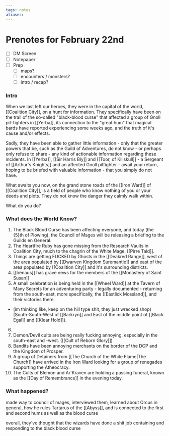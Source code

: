 ```yaml
---
tags: notes
aliases:
---
```


# Prenotes for February 22nd
- [ ] DM Screen
- [ ] Notepaper
- [ ] Prep
	- [ ] maps?
	- [ ] encounters / monsters?
	- [ ] intro / recap?

### Intro

When we last left our heroes, they were in the capital of the world, [[Coalition City]], on a hunt for information. They specifically have been on the trail of the so-called "black-blood curse" that affected a group of Gnoll pit-fighters in [[Yerba]], its connection to the "great hum" that magical bards have reported experiencing some weeks ago, and the truth of it's cause and/or effects.

Sadly, they have been able to gather little information - only that the greater powers that be, such as the Guild of Adventures, do not know - or perhaps only refuse to share - any kind of actionable information regarding these incidents. In [[Yerba]], [[Sir Harris Bly]] and [[Toor, of Killskull]] - a Sergeant of [[Arthur's Knights]] and an affected Gnoll pitfighter - await your return, hoping to be briefed with valuable information - that you simply do not have.

What awaits you now, on the grand stone roads of the [[Iron Ward]] of [[Coalition City]], is a field of people who know nothing of you or your deeds and plots. They do not know the danger they calmly walk within. 

What do you do?

### What does the World Know?

1. The Black Blood Curse has been affecting everyone, and today (the {5}th of Plowing), the Council of Mages will be releasing a briefing to the Guilds en General.
2. The Heartfire Ruby has gone missing from the Research Vaults in Coalition City, much to the chagrin of the White Mage, [[Pirre Tald]].
3. Things are getting FUCKED by Ghosts in the [[Deakred Range]], west of the area populated by [[Dwarven Kingdom Suremantle]] and east of the area populated by [[Coalition City]] and it's surrounding districts.
4. [[Irenaus]] has grave news for the members of the [[Monastery of Saint Susan]]
5. A small celebration is being held in the [[Wheel Ward]] at the Tavern of Many Secrets for an adventuring party - legally documented - returning from the south-east, more specifically, the [[Eastlick Mossland]], and their victories there. 
- (im thinking like, keep on the hill type shit, they just wrecked shop) (South-South-West of [[Barkryn]] and East of the middle point of [[Black Egal]] and [[Klear Hold]]).
6. 
7. Demon/Devil cults are being really fucking annoying, especially in the south-east and -west. ([[Cult of Reborn Glory]])
8. Bandits have been annoying merchants on the border of the DCP and the Kingdom of Prosper.
9. A group of Detainers from [[The Church of the White Flame|The Church]] have arrived in the Iron Ward looking for a group of renegades supporting the Atheocracy.
10. The Cults of Blemon and Ar'Kraven are holding a passing funeral, known as the [[Day of Remembrance]] in the evening today.

### What happened?

made way to council of mages, interviewed them, learned about Orcus in general, how he rules Tartarus of the [[Abyss]], and is connected to the first and second hums as well as the blood curse

overall, they've thought that the wizards have done a shit job containing and responding to the black blood curse